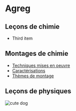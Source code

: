 # Agreg


## Leçons de chimie

- Third item

## Montages de chimie
- [Techniques mises en oeuvre](techniques.md)
- [Caractérisations](Caracterisations.md)
- [Thèmes de montage](themedemontage.md)

##  Leçons de physiques


![cute dog](https://i.pinimg.com/736x/49/ac/45/49ac452e72e652cfd985ce2b179adc5e.jpg)
